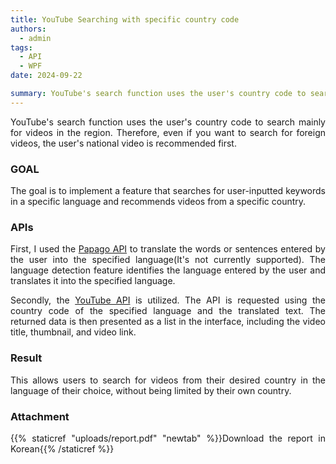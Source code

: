 ```yaml
---
title: YouTube Searching with specific country code
authors:
  - admin
tags:
  - API
  - WPF
date: 2024-09-22

summary: YouTube's search function uses the user's country code to search mainly for videos in the region.
---
```


<div style="text-align: justify; word-break: normal; text-justify: inter-word;">

<p>
YouTube's search function uses the user's country code to search mainly for videos in the region. Therefore, even if you want to search for foreign videos, the user's national video is recommended first. 
</p>

### GOAL

<p>
The goal is to implement a feature that searches for user-inputted keywords in a specific language and recommends videos from a specific country.
</p>

### APIs

<p>
First, I used the <a href="https://developers.naver.com/docs/papago/README.md">Papago API</a> to translate the words or sentences entered by the user into the specified language(It's not currently supported). The language detection feature identifies the language entered by the user and translates it into the specified language. 

Secondly, the <a href="https://developers.google.com/youtube">YouTube API</a> is utilized. The API is requested using the country code of the specified language and the translated text. The returned data is then presented as a list in the interface, including the video title, thumbnail, and video link.
</p>

### Result

<p>
This allows users to search for videos from their desired country in the language of their choice, without being limited by their own country.
</p>

### Attachment

{{% staticref "uploads/report.pdf" "newtab" %}}Download the report in Korean{{% /staticref %}}

</div>